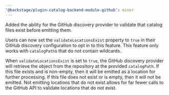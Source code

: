 ```yaml
---
'@backstage/plugin-catalog-backend-module-github': minor
---
```


Added the ability for the GitHub discovery provider to validate that catalog files exist before emitting them.

Users can now set the `validateLocationsExist` property to `true` in their GitHub discovery configuration to opt in to this feature.
This feature only works with `catalogPath`s that do not contain wildcards.

When `validateLocationsExist` is set to `true`, the GitHub discovery provider will retrieve the object from the
repository at the provided `catalogPath`.
If this file exists and is non-empty, then it will be emitted as a location for further processing.
If this file does not exist or is empty, then it will not be emitted.
Not emitting locations that do not exist allows for far fewer calls to the GitHub API to validate locations that do not exist.
